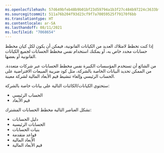 ```yaml
---
ms.openlocfilehash: 57d649bfeb48b9b01bf23d59794a1b3f27c484b97224c3633bf7f149fce5f8f7
ms.sourcegitcommit: 511a76b204f93d23cf9f7a70059525f79170f6bb
ms.translationtype: HT
ms.contentlocale: ar-SA
ms.lasthandoff: 08/11/2021
ms.locfileid: "7068654"
---
```

إذا كنت تخطط لامتلاك العديد من الكيانات القانونية، فيمكن أن يكون لكل كيان مخطط حسابات محدد خاص به، أو يمكنك استخدام نفس مخطط الحسابات لجميع الكيانات القانونية أو بعضها. 
  
من الشائع أن تستخدم المؤسسات الكبيرة نفس مخطط الحسابات عبر شركات متعددة. من الممكن تحديد البيانات الخاصة بالشركة، مثل كود ضريبة المبيعات الافتراضية على الحساب الرئيسي وإلغاء تنشيط قيم الأبعاد المالية لشركة معينة. 

ستحتوي الكيانات/الكائنات التالية على بيانات خاصة بالشركة: 

- الحساب الرئيسي  
- قيم الأبعاد 

تشكل العناصر التالية مخطط الحسابات المشترك: 

- دليل الحسابات  
- الحسابات الرئيسية  
- بنيات الحسابات  
- قواعد متقدمة  
- الأبعاد المالية
- قيم الأبعاد المالية

